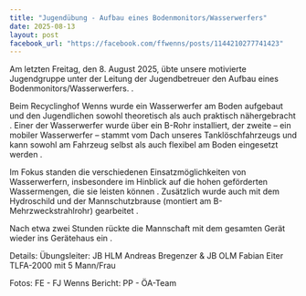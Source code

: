 ```yaml
---
title: "Jugendübung - Aufbau eines Bodenmonitors/Wasserwerfers"
date: 2025-08-13
layout: post
facebook_url: "https://facebook.com/ffwenns/posts/1144210277741423"
---
```

Am letzten Freitag, den 8. August 2025, übte unsere motivierte Jugendgruppe unter der Leitung der Jugendbetreuer den Aufbau eines Bodenmonitors/Wasserwerfers. .

Beim Recyclinghof Wenns wurde ein Wasserwerfer am Boden aufgebaut und den Jugendlichen sowohl theoretisch als auch praktisch nähergebracht . Einer der Wasserwerfer wurde über ein B-Rohr installiert, der zweite – ein mobiler Wasserwerfer – stammt vom Dach unseres Tanklöschfahrzeugs und kann sowohl am Fahrzeug selbst als auch flexibel am Boden eingesetzt werden .

Im Fokus standen die verschiedenen Einsatzmöglichkeiten von Wasserwerfern, insbesondere im Hinblick auf die hohen geförderten Wassermengen, die sie leisten können . Zusätzlich wurde auch mit dem Hydroschild und der Mannschutzbrause (montiert am B-Mehrzweckstrahlrohr) gearbeitet .

Nach etwa zwei Stunden rückte die Mannschaft mit dem gesamten Gerät wieder ins Gerätehaus ein .

Details:
Übungsleiter: JB HLM Andreas Bregenzer & JB OLM Fabian Eiter 
TLFA-2000 mit 5 Mann/Frau 

Fotos: FE - FJ Wenns 
Bericht: PP - ÖA-Team
